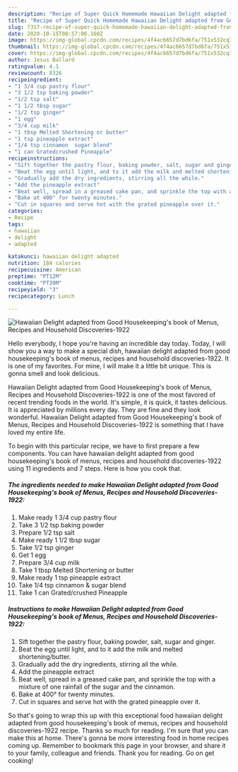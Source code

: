 ```yaml
---
description: "Recipe of Super Quick Homemade Hawaiian Delight adapted from Good Housekeeping&amp;#39;s book of Menus, Recipes and Household Discoveries-1922"
title: "Recipe of Super Quick Homemade Hawaiian Delight adapted from Good Housekeeping&amp;#39;s book of Menus, Recipes and Household Discoveries-1922"
slug: 7317-recipe-of-super-quick-homemade-hawaiian-delight-adapted-from-good-housekeeping-and-39-s-book-of-menus-recipes-and-household-discoveries-1922
date: 2020-10-15T08:57:06.160Z
image: https://img-global.cpcdn.com/recipes/4f4ac6657d7bd6fa/751x532cq70/hawaiian-delight-adapted-from-good-housekeepings-book-of-menus-recipes-and-household-discoveries-1-recipe-main-photo.jpg
thumbnail: https://img-global.cpcdn.com/recipes/4f4ac6657d7bd6fa/751x532cq70/hawaiian-delight-adapted-from-good-housekeepings-book-of-menus-recipes-and-household-discoveries-1-recipe-main-photo.jpg
cover: https://img-global.cpcdn.com/recipes/4f4ac6657d7bd6fa/751x532cq70/hawaiian-delight-adapted-from-good-housekeepings-book-of-menus-recipes-and-household-discoveries-1-recipe-main-photo.jpg
author: Jesus Ballard
ratingvalue: 4.1
reviewcount: 8326
recipeingredient:
- "1 3/4 cup pastry flour"
- "3 1/2 tsp baking powder"
- "1/2 tsp salt"
- "1 1/2 tbsp sugar"
- "1/2 tsp ginger"
- "1 egg"
- "3/4 cup milk"
- "1 tbsp Melted Shortening or butter"
- "1 tsp pineapple extract"
- "1/4 tsp cinnamon  sugar blend"
- "1 can Gratedcrushed Pineapple"
recipeinstructions:
- "Sift together the pastry flour, baking powder, salt, sugar and ginger."
- "Beat the egg until light, and to it add the milk and melted shortening/butter."
- "Gradually add the dry ingredients, stirring all the while."
- "Add the pineapple extract"
- "Beat well, spread in a greased cake pan, and sprinkle the top with a mixture of one rainfall of the sugar and the cinnamon."
- "Bake at 400° for twenty minutes."
- "Cut in squares and serve hot with the grated pineapple over it."
categories:
- Recipe
tags:
- hawaiian
- delight
- adapted

katakunci: hawaiian delight adapted 
nutrition: 184 calories
recipecuisine: American
preptime: "PT12M"
cooktime: "PT39M"
recipeyield: "3"
recipecategory: Lunch

---
```



![Hawaiian Delight adapted from Good Housekeeping&#39;s book of Menus, Recipes and Household Discoveries-1922](https://img-global.cpcdn.com/recipes/4f4ac6657d7bd6fa/751x532cq70/hawaiian-delight-adapted-from-good-housekeepings-book-of-menus-recipes-and-household-discoveries-1-recipe-main-photo.jpg)

Hello everybody, I hope you're having an incredible day today. Today, I will show you a way to make a special dish, hawaiian delight adapted from good housekeeping&#39;s book of menus, recipes and household discoveries-1922. It is one of my favorites. For mine, I will make it a little bit unique. This is gonna smell and look delicious.



Hawaiian Delight adapted from Good Housekeeping&#39;s book of Menus, Recipes and Household Discoveries-1922 is one of the most favored of recent trending foods in the world. It's simple, it is quick, it tastes delicious. It is appreciated by millions every day. They are fine and they look wonderful. Hawaiian Delight adapted from Good Housekeeping&#39;s book of Menus, Recipes and Household Discoveries-1922 is something that I have loved my entire life.


To begin with this particular recipe, we have to first prepare a few components. You can have hawaiian delight adapted from good housekeeping&#39;s book of menus, recipes and household discoveries-1922 using 11 ingredients and 7 steps. Here is how you cook that.

<!--inarticleads1-->

##### The ingredients needed to make Hawaiian Delight adapted from Good Housekeeping&#39;s book of Menus, Recipes and Household Discoveries-1922:

1. Make ready 1 3/4 cup pastry flour
1. Take 3 1/2 tsp baking powder
1. Prepare 1/2 tsp salt
1. Make ready 1 1/2 tbsp sugar
1. Take 1/2 tsp ginger
1. Get 1 egg
1. Prepare 3/4 cup milk
1. Take 1 tbsp Melted Shortening or butter
1. Make ready 1 tsp pineapple extract
1. Take 1/4 tsp cinnamon &amp; sugar blend
1. Take 1 can Grated/crushed Pineapple




<!--inarticleads2-->

##### Instructions to make Hawaiian Delight adapted from Good Housekeeping&#39;s book of Menus, Recipes and Household Discoveries-1922:

1. Sift together the pastry flour, baking powder, salt, sugar and ginger.
1. Beat the egg until light, and to it add the milk and melted shortening/butter.
1. Gradually add the dry ingredients, stirring all the while.
1. Add the pineapple extract
1. Beat well, spread in a greased cake pan, and sprinkle the top with a mixture of one rainfall of the sugar and the cinnamon.
1. Bake at 400° for twenty minutes.
1. Cut in squares and serve hot with the grated pineapple over it.




So that's going to wrap this up with this exceptional food hawaiian delight adapted from good housekeeping&#39;s book of menus, recipes and household discoveries-1922 recipe. Thanks so much for reading. I'm sure that you can make this at home. There's gonna be more interesting food in home recipes coming up. Remember to bookmark this page in your browser, and share it to your family, colleague and friends. Thank you for reading. Go on get cooking!
